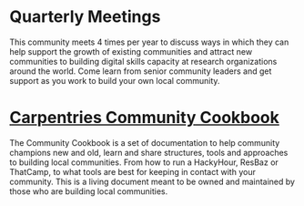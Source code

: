 # Quarterly Meetings

This community meets 4 times per year to discuss ways in which they can help support the growth of existing communities and attract new communities to building digital skills capacity at research organizations around the world. Come learn from senior community leaders and get support as you work to build your own local community. 


# [Carpentries Community Cookbook](https://cookbook.carpentries.org)

The Community Cookbook is a set of documentation to help community champions new and old, learn and share structures, tools and approaches to building local communities. From how to run a HackyHour, ResBaz or ThatCamp, to what tools are best for keeping in contact with your community. This is a living document meant to be owned and maintained by those who are building local communities.
